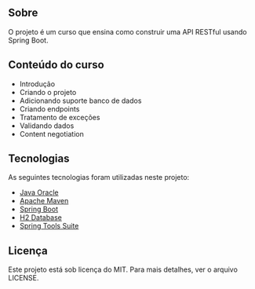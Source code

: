 ## Sobre
O projeto é um curso que ensina como construir uma API RESTful usando Spring Boot.

## Conteúdo do curso
* Introdução
* Criando o projeto
* Adicionando suporte banco de dados
* Criando endpoints
* Tratamento de exceções
* Validando dados
* Content negotiation

## Tecnologias
As seguintes tecnologias foram utilizadas neste projeto:

* [Java Oracle](https://www.oracle.com/java/)
* [Apache Maven](https://maven.apache.org/)
* [Spring Boot](https://spring.io/projects/spring-boot)
* [H2 Database](https://www.h2database.com/html/main.html)
* [Spring Tools Suite](https://spring.io/tools)

## Licença
Este projeto está sob licença do MIT. Para mais detalhes, ver o arquivo LICENSE.
